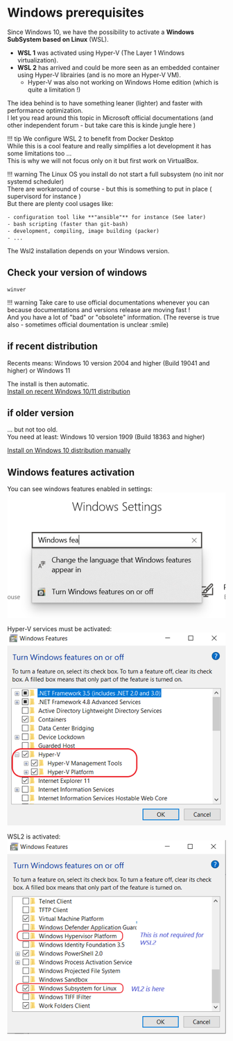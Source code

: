 # Windows prerequisites

Since Windows 10, we have the possibility to activate a **Windows SubSystem based on Linux** (WSL).  

* **WSL 1** was activated using Hyper-V (The Layer 1 Windows virtualization).   
* **WSL 2** has arrived and could be more seen as an embedded container using Hyper-V librairies (and is no more an Hyper-V VM).
  - Hyper-V was also not working on Windows Home edition (which is quite a limitation !)

The idea behind is to have something leaner (lighter) and faster with performance optimization.  
I let you read around this topic in Microsoft official documentations (and other independent forum - but take care this is kinde jungle here )


!!! tip
    We configure WSL 2 to benefit from Docker Desktop  
    While this is a cool feature and really simplifies a lot development it has some limitations too ...   
    This is why we will not focus only on it but first work on VirtualBox. 

!!! warning
    The Linux OS you install do not start a full subsystem (no init nor systemd scheduler)  
    There are workaround of course - but this is something to put in place ( supervisord for instance )  
    But there are plenty cool usages like:
    
    - configuration tool like **"ansible"** for instance (See later)
    - bash scripting (faster than git-bash)
    - development, compiling, image building (packer)
    - ...

The Wsl2 installation depends on your Windows version.

## Check your version of windows

```
winver
```

!!! warning
    Take care to use official documentations whenever you can because documentations and versions release are moving fast !  
    And you have a lot of "bad" or "obsolete" information.
    (The reverse is true also - sometimes official doumentation is unclear :smile) 

## if recent distribution

Recents means: Windows 10 version 2004 and higher (Build 19041 and higher) or Windows 11

The install is then automatic.  
[Install on recent Windows 10/11 distribution](https://docs.microsoft.com/en-us/windows/wsl/install)

## if older version 
... but not too old.  
You need at least: Windows 10 version 1909 (Build 18363 and higher)

[Install on Windows 10 distribution manually](https://docs.microsoft.com/en-us/windows/wsl/install-manual)

## Windows features activation

You can see windows features enabled in settings:
![windows-features](../files/other/windows-features.png "windows features visualization")

Hyper-V services must be activated:
![windows-hyperV-services](../files/other/HyperV-Services.png "HyperV-services used by WSL2")

WSL2 is activated:
![windows-WSL2](../files/other/WSL2-features.png "WSL2 feature is activated")

